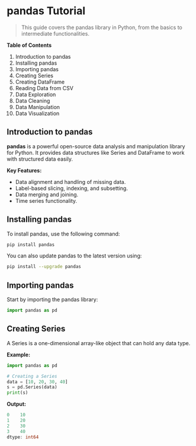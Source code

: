 # pandas Tutorial

> This guide covers the pandas library in Python, from the basics to intermediate functionalities.

**Table of Contents**
1. Introduction to pandas
2. Installing pandas
3. Importing pandas
4. Creating Series
5. Creating DataFrame
6. Reading Data from CSV
7. Data Exploration
8. Data Cleaning
9. Data Manipulation
10. Data Visualization

## Introduction to pandas
**pandas** is a powerful open-source data analysis and manipulation library for Python. It provides data structures like Series and DataFrame to work with structured data easily.

**Key Features:**
- Data alignment and handling of missing data.
- Label-based slicing, indexing, and subsetting.
- Data merging and joining.
- Time series functionality.

## Installing pandas
To install pandas, use the following command:

```bash
pip install pandas
```

You can also update pandas to the latest version using:

```bash
pip install --upgrade pandas
```

## Importing pandas
Start by importing the pandas library:

```python
import pandas as pd
```

## Creating Series
A Series is a one-dimensional array-like object that can hold any data type.

**Example:**
```python
import pandas as pd

# Creating a Series
data = [10, 20, 30, 40]
s = pd.Series(data)
print(s)
```

**Output:**
```go
0    10
1    20
2    30
3    40
dtype: int64
```